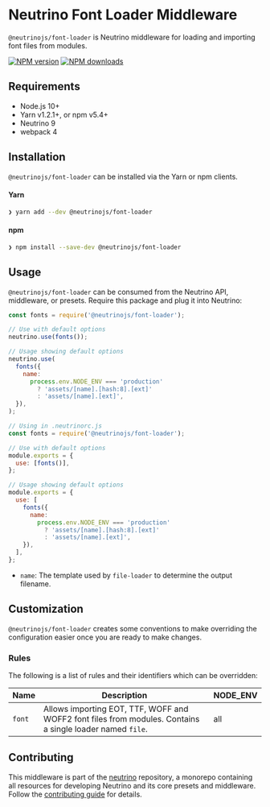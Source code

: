 # Neutrino Font Loader Middleware

`@neutrinojs/font-loader` is Neutrino middleware for loading and importing font
files from modules.

[![NPM version][npm-image]][npm-url] [![NPM downloads][npm-downloads]][npm-url]

## Requirements

- Node.js 10+
- Yarn v1.2.1+, or npm v5.4+
- Neutrino 9
- webpack 4

## Installation

`@neutrinojs/font-loader` can be installed via the Yarn or npm clients.

#### Yarn

```bash
❯ yarn add --dev @neutrinojs/font-loader
```

#### npm

```bash
❯ npm install --save-dev @neutrinojs/font-loader
```

## Usage

`@neutrinojs/font-loader` can be consumed from the Neutrino API, middleware, or
presets. Require this package and plug it into Neutrino:

```js
const fonts = require('@neutrinojs/font-loader');

// Use with default options
neutrino.use(fonts());

// Usage showing default options
neutrino.use(
  fonts({
    name:
      process.env.NODE_ENV === 'production'
        ? 'assets/[name].[hash:8].[ext]'
        : 'assets/[name].[ext]',
  }),
);
```

```js
// Using in .neutrinorc.js
const fonts = require('@neutrinojs/font-loader');

// Use with default options
module.exports = {
  use: [fonts()],
};

// Usage showing default options
module.exports = {
  use: [
    fonts({
      name:
        process.env.NODE_ENV === 'production'
          ? 'assets/[name].[hash:8].[ext]'
          : 'assets/[name].[ext]',
    }),
  ],
};
```

- `name`: The template used by `file-loader` to determine the output filename.

## Customization

`@neutrinojs/font-loader` creates some conventions to make overriding the
configuration easier once you are ready to make changes.

### Rules

The following is a list of rules and their identifiers which can be overridden:

| Name   | Description                                                                                               | NODE_ENV |
| ------ | --------------------------------------------------------------------------------------------------------- | -------- |
| `font` | Allows importing EOT, TTF, WOFF and WOFF2 font files from modules. Contains a single loader named `file`. | all      |

## Contributing

This middleware is part of the
[neutrino](https://github.com/neutrinojs/neutrino) repository, a monorepo
containing all resources for developing Neutrino and its core presets and
middleware. Follow the
[contributing guide](https://neutrinojs.org/contributing/) for details.

[npm-image]: https://img.shields.io/npm/v/@neutrinojs/font-loader.svg
[npm-downloads]: https://img.shields.io/npm/dt/@neutrinojs/font-loader.svg
[npm-url]: https://www.npmjs.com/package/@neutrinojs/font-loader
